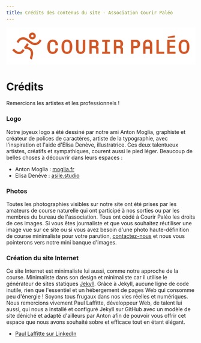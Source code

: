 ```yaml
---
title: Crédits des contenus du site - Association Courir Paléo
---
```

![Courir Paleo](/assets/images/Logo-Courir-Paleo-long-blanc-1200px.png)
# Crédits

Remercions les artistes et les professionnels&nbsp;!

### Logo
Notre joyeux logo a été dessiné par notre ami Anton Moglia, graphiste et créateur de polices de caractères, artiste de la typographie, avec l'inspiration et l'aide d'Elisa Denève, illustratrice. Ces deux talentueux artistes, créatifs et sympathiques, courent aussi le pied léger.
Beaucoup de belles choses à découvrir dans leurs espaces&nbsp;:
- Anton Moglia : [moglia.fr](http://moglia.fr)
- Elisa Denève : [asile.studio](http://asile.studio)

### Photos
Toutes les photographies visibles sur notre site ont été prises par les amateurs de course naturelle qui ont participé à nos sorties ou par les membres du bureau de l'association. Tous ont cédé à Courir Paléo les droits de ces images.
Si vous êtes journaliste et que vous souhaitez réutiliser une image vue sur ce site ou si vous avez besoin d'une photo haute-définition de course minimaliste pour votre parution, [contactez-nous](/contact) et nous vous pointerons vers notre mini banque d'images.

### Création du site Internet
Ce site Internet est minimaliste lui aussi, comme notre approche de la course. Minimaliste dans son design et minimaliste car il utilise le générateur de sites statiques [Jekyll](https://fr.wikipedia.org/wiki/Jekyll_(logiciel)). Grâce à Jekyll, aucune ligne de code inutile, rien que l'essentiel et un hébergement de pages Web qui consomme peu d'énergie&nbsp;! Soyons tous frugaux dans nos vies réelles et numériques.
Nous remercions vivement Paul Laffitte, développeur Web, de talent lui aussi, qui nous a installé et configuré Jekyll sur GitHub avec un modèle de site déniché et adapté d'ailleurs par Anton afin de pouvoir vous offrir cet espace que nous avons souhaité sobre et efficace tout en étant élégant.
- [Paul Laffitte sur LinkedIn](https://fr.linkedin.com/in/paul-laffitte)

